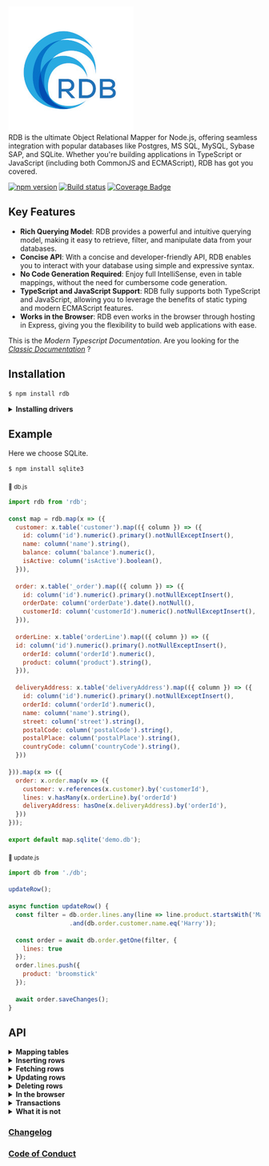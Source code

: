 ![RDB](./docs/logo-sm.jpg)  
RDB is the ultimate Object Relational Mapper for Node.js, offering seamless integration with popular databases like Postgres, MS SQL, MySQL, Sybase SAP, and SQLite. Whether you're building applications in TypeScript or JavaScript  (including both CommonJS and ECMAScript), RDB has got you covered.  

[![npm version](https://img.shields.io/npm/v/rdb.svg?style=flat-square)](https://www.npmjs.org/package/rdb)
[![Build status](https://github.com/alfateam/rdb/workflows/Node.js%20CI/badge.svg)](https://github.com/alfateam/rdb/actions)
[![Coverage Badge](https://img.shields.io/endpoint?url=https://gist.githubusercontent.com/lroal/1a69422f03da7f8155cf94fe66022452/raw/rdb__heads_master.json)](https://github.com/alfateam/rdb/actions)


## Key Features

- **Rich Querying Model**: RDB provides a powerful and intuitive querying model, making it easy to retrieve, filter, and manipulate data from your databases.
- **Concise API**: With a concise and developer-friendly API, RDB enables you to interact with your database using simple and expressive syntax.
- **No Code Generation Required**: Enjoy full IntelliSense, even in table mappings, without the need for cumbersome code generation.
- **TypeScript and JavaScript Support**: RDB fully supports both TypeScript and JavaScript, allowing you to leverage the benefits of static typing and modern ECMAScript features.
- **Works in the Browser**: RDB even works in the browser through hosting in Express, giving you the flexibility to build web applications with ease.  

This is the _Modern Typescript Documentation_. Are you looking for the [_Classic Documentation_](https://github.com/alfateam/rdb/blob/master/docs/docs.md) ?

## Installation
```bash
$ npm install rdb
```  
<details><summary><strong>Installing drivers</strong></summary>

To ensure RDB works properly with your database, you'll also need to install the appropriate driver:
- **SQLite**: `$ npm install sqlite3`
- **MySQL**: `$ npm install mysql2`
- **MS SQL**: `$ npm install tedious`
- **PostgreSQL (pg)**: `$ npm install pg`
- **SAP**: `$npm install msnodesqlv8`

</details>  

## Example
Here we choose SQLite.  
```bash
$ npm install sqlite3
```
<sub>📄 db.js</sub>
```javascript
import rdb from 'rdb';

const map = rdb.map(x => ({
  customer: x.table('customer').map(({ column }) => ({
    id: column('id').numeric().primary().notNullExceptInsert(),
    name: column('name').string(),
    balance: column('balance').numeric(),
    isActive: column('isActive').boolean(),
  })),

  order: x.table('_order').map(({ column }) => ({
    id: column('id').numeric().primary().notNullExceptInsert(),
    orderDate: column('orderDate').date().notNull(),
    customerId: column('customerId').numeric().notNullExceptInsert(),
  })),

  orderLine: x.table('orderLine').map(({ column }) => ({
  id: column('id').numeric().primary().notNullExceptInsert(),
    orderId: column('orderId').numeric(),
    product: column('product').string(),
  })),

  deliveryAddress: x.table('deliveryAddress').map(({ column }) => ({
    id: column('id').numeric().primary().notNullExceptInsert(),
    orderId: column('orderId').numeric(),
    name: column('name').string(),
    street: column('street').string(),
    postalCode: column('postalCode').string(),
    postalPlace: column('postalPlace').string(),
    countryCode: column('countryCode').string(),
  }))

})).map(x => ({
  order: x.order.map(v => ({
    customer: v.references(x.customer).by('customerId'),
    lines: v.hasMany(x.orderLine).by('orderId')
    deliveryAddress: hasOne(x.deliveryAddress).by('orderId'),
  }))
}));

export default map.sqlite('demo.db');
```  
<sub>📄 update.js</sub>

```javascript
import db from './db';

updateRow();

async function updateRow() {
  const filter = db.order.lines.any(line => line.product.startsWith('Magic wand'))
                 .and(db.order.customer.name.eq('Harry'));

  const order = await db.order.getOne(filter, {
    lines: true
  });
  order.lines.push({
    product: 'broomstick'
  });

  await order.saveChanges();
}

```

## API 

<details><summary><strong>Mapping tables</strong></summary>
To define a mapping, you employ the <strong><i>map()</i></strong> method, linking your tables and columns to corresponding object properties. You provide a callback function that engages with a parameter representing a database table.

Each column within your database table is designated by using the <strong><i>column()</i></strong> method, in which you specify its name. This action generates a reference to a column object that enables you to articulate further column properties like its data type or if it serves as a primary key.

Relationships between tables can also be outlined. By using methods like <strong><i>hasOne</i></strong>, <strong><i>hasMany</i></strong>, and <strong><i>references</i></strong>, you can establish connections that reflect the relationships in your data schema. In the example below, an 'order' is linked to a 'customer' reference, a 'deliveryAddress', and multiple 'lines'. The hasMany and hasOne relations represents ownership - the tables 'deliveryAddress' and 'orderLine' are owned by the 'order' table, and therefore, they contain the 'orderId' column referring to their parent table, which is 'order'. Conversely, the customer table is independent and can exist without any knowledge of the 'order' table. Therefore we say that the order table <i>references</i> the customer table - necessitating the existence of a 'customerId' column in the 'order' table.  

<sub>📄 db.js</sub>
```javascript
import rdb from 'rdb';

const map = rdb.map(x => ({
  customer: x.table('customer').map(({ column }) => ({
    id: column('id').numeric().primary().notNullExceptInsert(),
    name: column('name').string(),
    balance: column('balance').numeric(),
    isActive: column('isActive').boolean(),
  })),

  order: x.table('_order').map(({ column }) => ({
    id: column('id').numeric().primary().notNullExceptInsert(),
    orderDate: column('orderDate').date().notNull(),
    customerId: column('customerId').numeric().notNullExceptInsert(),
  })),

  orderLine: x.table('orderLine').map(({ column }) => ({
    id: column('id').numeric().primary().notNullExceptInsert(),
    orderId: column('orderId').numeric(),
    product: column('product').string(),
  })),

  deliveryAddress: x.table('deliveryAddress').map(({ column }) => ({
    id: column('id').numeric().primary().notNullExceptInsert(),
    orderId: column('orderId').numeric(),
    name: column('name').string(),
    street: column('street').string(),
    postalCode: column('postalCode').string(),
    postalPlace: column('postalPlace').string(),
    countryCode: column('countryCode').string(),
  }))

})).map(x => ({
  order: x.order.map(({ hasOne, hasMany, references }) => ({
    customer: references(x.customer).by('customerId'),
    deliveryAddress: hasOne(x.deliveryAddress).by('orderId'),
    lines: hasMany(x.orderLine).by('orderId')
  }))
}));

export default map.sqlite('demo.db');
```
The init.js script resets our SQLite database. It's worth noting that SQLite databases are represented as single files, which makes them wonderfully straightforward to manage.

At the start of the script, we import our database mapping from the db.js file. This gives us access to the db object, which we'll use to interact with our SQLite database.

Then, we define a SQL string. This string outlines the structure of our SQLite database. It first specifies to drop existing tables named 'deliveryAddress', 'orderLine', '_order', and 'customer' if they exist. This ensures we have a clean slate. Then, it dictates how to create these tables anew with the necessary columns and constraints.

Because of a peculiarity in SQLite, which only allows one statement execution at a time, we split this SQL string into separate statements. We do this using the split() method, which breaks up the string at every semicolon.  

<sub>📄 init.js</sub>
```javascript
import db from './db';

const sql = `DROP TABLE IF EXISTS deliveryAddress; DROP TABLE IF EXISTS orderLine; DROP TABLE IF EXISTS _order; DROP TABLE IF EXISTS customer;
CREATE TABLE customer (
    id INTEGER PRIMARY KEY,
    name TEXT,
    balance NUMERIC,
    isActive INTEGER
);

CREATE TABLE _order (
    id INTEGER PRIMARY KEY,
    orderDate TEXT,
    customerId INTEGER REFERENCES customer
);

CREATE TABLE orderLine (
    id INTEGER PRIMARY KEY,
    orderId INTEGER REFERENCES _order,
    product TEXT
);

CREATE TABLE deliveryAddress (
    id INTEGER PRIMARY KEY,
    orderId INTEGER REFERENCES _order,
    name TEXT, 
    street TEXT,
    postalCode TEXT,
    postalPlace TEXT,
    countryCode TEXT
)
`;


async function init() {
  const statements = sql.split(';');
  for (let i = 0; i < statements.length; i++) {
    await db.query(statements[i]);
  }
}
export default init;
```
In SQLite, columns with the INTEGER PRIMARY KEY attribute are designed to autoincrement by default. This means that each time a new record is inserted into the table, SQLite automatically produces a numeric key for the id column that is one greater than the largest existing key. This mechanism is particularly handy when you want to create unique identifiers for your table rows without manually entering each id.
</details>

<details><summary><strong>Inserting rows</strong></summary>

In the code below, we initially import the table-mapping feature "db.js" and the setup script "init.js", both of which were defined in the preceding step. The setup script executes a raw query that creates the necessary tables. Subsequently, we insert two customers, named "George" and "Harry", into the customer table, and this is achieved through calling "db.customer.insert".

Next, we insert and array array of two orders in the order table. Each order contains an orderDate, customer information, deliveryAddress, and lines for the order items. We use the customer constants "george" and "harry" from previous inserts. Observe that we don't pass in any primary keys. This is because all tables here have autoincremental keys. The second argument to "db.order.insert" specifies a fetching strategy. This fetching strategy plays a critical role in determining the depth of the data retrieved from the database after insertion. The fetching strategy specifies which associated data should be retrieved and included in the resulting orders object. In this case, the fetching strategy instructs the database to retrieve the customer, deliveryAddress, and lines for each order.

Without a fetching strategy, "db.order.insert" would only return the root level of each order. In that case you would only get the id, orderDate, and customerId for each order.  

```javascript
import db from './db';
import init from './init';

insertRows();

async function insertRows() {
  await init();

  const george = await db.customer.insert({
    name: 'George',
    balance: 177,
    isActive: true
  });

  const harry = await db.customer.insert({
    name: 'Harry',
    balance: 200,
    isActive: true
  });

  const orders = await db.order.insert([
    {
      orderDate: new Date(2022, 0, 11, 9, 24, 47),
      customer: george,
      deliveryAddress: {
        name: 'George',
        street: 'Node street 1',
        postalCode: '7059',
        postalPlace: 'Jakobsli',
        countryCode: 'NO'
      },
      lines: [
        { product: 'Bicycle' },
        { product: 'Small guitar' }
      ]
    },
    {
      customer: harry,
      orderDate: new Date(2021, 0, 11, 12, 22, 45),
      deliveryAddress: {
        name: 'Harry Potter',
        street: '4 Privet Drive, Little Whinging',
        postalCode: 'GU4',
        postalPlace: 'Surrey',
        countryCode: 'UK'
      },
      lines: [
        { product: 'Magic wand' }
      ]
    }
  ], {customer: true, deliveryAddress: true, lines: true}); //fetching strategy
  console.dir(orders, {depth: Infinity});
}
```

</details>

<details><summary><strong>Fetching rows</strong></summary>

 RDB has a rich querying model. As you navigate through, you'll learn about the various methods available to retrieve data from your tables, whether you want to fetch all rows, many rows with specific criteria, or a single row based on a primary key. If you want do dig even deeper into filtering possibilities, there is a whole section about it further down the page.

The fetching strategy in RDB is optional, and its use is influenced by your specific needs. You can define the fetching strategy either on the table level or the column level. This granularity gives you the freedom to decide how much related data you want to pull along with your primary request.

__All rows__

```javascript
import db from './db';

getRows();

async function getRows() {
  const orders = await db.order.getAll({
    customer: true, 
    deliveryAddress: true, 
    lines: true
  });
  console.dir(orders, {depth: Infinity});
}
```
__Limit, offset and order by__  
This script demonstrates how to fetch orders with customer, lines and deliveryAddress, limiting the results to 10, skipping the first row, and sorting the data based on the orderDate in descending order followed by id. The lines are sorted by product.  

```javascript
import db from './db';

getRows();

async function getRows() {
  const orders = await db.order.getAll({
    offset: 1,
    orderBy: ['orderDate desc', 'id'],
    limit: 10,
    customer: true, 
    deliveryAddress: true, 
    lines: {
      orderBy: 'product'
    },
  });
  console.dir(orders, {depth: Infinity});
}
```

__Many rows filtered__

```javascript
import db from './db';

getRows();

async function getRows() {
  const filter = db.order.lines.any(line => line.product.contains('i'))
                 .and(db.order.customer.balance.greaterThan(180));
  const orders = await db.order.getMany(filter, {
    customer: true, 
    deliveryAddress: true, 
    lines: true
  });
  console.dir(orders, {depth: Infinity});
}
```

__Single row filtered__

```javascript
import db from './db';

getRows();

async function getRows() {
  const filter = db.order.customer(customer => customer.isActive.eq(true)
                 .and(customer.startsWith('Harr')));
                 //equivalent, but creates slighly different sql:
                 // const filter = db.order.customer.isActive.eq(true).and(db.order.customer.startsWith('Harr'));
  const order = await db.order.getOne(filter, {
    customer: true, 
    deliveryAddress: true, 
    lines: true
  });
  console.dir(order, {depth: Infinity});
}
```

__Single row by primary key__

```javascript
import db from './db';

getRows();

async function getRows() {
  const order = await db.order.getById(1, {
    customer: true, 
    deliveryAddress: true, 
    lines: true
  });
  console.dir(order, {depth: Infinity});
}
```

__Many rows by primary key__

```javascript
import db from './db';

getRows();

async function getRows() {
  const orders = await db.order.getMany([
      {id: 1},
      {id: 2}
    ], 
    {
      customer: true, 
      deliveryAddress: true, 
      lines: true
  });
  console.dir(orders, {depth: Infinity});
}
```
</details>  

<details><summary><strong>Updating rows</strong></summary>
  
To update rows, modify the property values and invoke the method <strong><i>saveChanges()</i></strong>. The function updates only the modified columns, not the entire row. Rows in child relations can also be updated as long as the parent order <i>owns</i> the child tables. In our illustration, the <strong>order</strong> table owns both the <strong>deliveryAddress</strong> and the <strong>lines</strong> tables because they're part of a <i>hasOne/hasMany relationship</i>. Contrastingly, the <strong>customer</strong> is part of a <i>reference relationship</i> and thus can't be updated here. But you can detach the reference to the customer by assigning it to null or undefined. (Setting order.customerId to null or undefined achieves the same result.)

__Updating a single row__

```javascript
import db from './db';

update();

async function update() {
  const order = await db.order.getById(1, {
    customer: true, 
    deliveryAddress: true, 
    lines: true
  });

  order.orderDate = new Date();
  order.deliveryAddress = null;
  order.lines.push({product: 'Cloak of invisibility'});

  await order.saveChanges();
  console.dir(order, {depth: Infinity});
}
```
__Updating many rows__

```javascript
import db from './db';

update();

async function update() {
  let orders = await db.order.getAll({
    orderBy: 'id',
    lines: true, 
    deliveryAddress: true, 
    customer: true
  });

  orders[0].orderDate = new Date();
  orders[0].deliveryAddress.street = 'Node street 2';
  orders[0].lines[1].product = 'Big guitar';

  orders[1].orderDate = '2023-07-14T12:00:00'; //iso-string is allowed
  orders[1].deliveryAddress = null;
  orders[1].customer = null;
  orders[1].lines.push({product: 'Cloak of invisibility'});

  await orders.saveChanges();
  console.dir(orders, {depth: Infinity});
}
```

__Updating with concurrency__  
Rows get updated using an <i>optimistic</i> concurrency approach by default. This means if a property being edited was meanwhile altered, an exception is raised, indicating the row was modified by a different user. You can change the concurrency strategy either at the table or column level.

Currently, there are three concurrency strategies:
- <strong>optimistic:</strong> Raises an exception if another user changes the property during an update.
- <strong>overwrite:</strong> Overwrites the property, regardless of changes by others.
- <strong>skipOnConflict:</strong> Silently avoids updating the property if another user has modified it in the interim.

In the example below, we've set the concurrency strategy for orderDate to 'overwrite'. This implies that if other users modify orderDate while you're making changes, their updates will be overwritten.

```javascript
import db from './db';

update();

async function update() {
  const order = await db.order.getById(1, {
    customer: true, 
    deliveryAddress: true, 
    lines: true
  });

  order.orderDate = new Date();
  order.deliveryAddress = null;
  order.lines.push({product: 'Cloak of invisibility'});

  await order.saveChanges( {
    orderDate: {
      concurrency: 'overwrite'
  }});
  console.dir(order, {depth: Infinity});
}
```
</details>  

<details><summary><strong>Deleting rows</strong></summary>
Rows in owner tables cascade deletes to their child tables. In essence, if a table has ownership over other tables through <strong><i>hasOne</i></strong> and <strong><i>hasMany</i></strong> relationships, removing a record from the parent table also removes its corresponding records in its child tables. This approach safeguards against leaving orphaned records and upholds data integrity. On the contrary, tables that are merely referenced, through <strong><i>reference relationship </i></strong> relationships, remain unaffected upon deletions. For a deeper dive into these relationships and behaviors, refer to the section on table mapping.

__Deleting a single row__
```javascript
import db from './db';

deleteRow();

async function deleteRow() {    
  const order = await db.order.getById(1);

  await order.delete();
  //will also delete deliveryAddress and lines
  //but not customer
}
```

__Deleting many rows__

```javascript
import db from './db';

deleteRows();

async function deleteRows() {
  const filter = db.order.customer.name.eq('George');
  let orders = await db.order.getMany(filter);

  await orders.delete();
}
```
__Deleting with concurrency__

Concurrent operations can lead to conflicts. When you still want to proceed with the deletion regardless of potential interim changes, the 'overwrite' concurrency strategy can be used. This example demonstrates deleting rows even if the "delivery address" has been modified in the meantime. You can read more about concurrency strategies in the 'Updating rows' section.   
```javascript
import db from './db';

deleteRows();

async function deleteRows() {
  const filter = db.order.deliveryAddress.name.eq('George');
  let orders = await db.order.getMany(filter, {
    customer: true, 
    deliveryAddress: true, 
    lines: true
  });

  await orders.delete({
    deliveryAddress: {
      concurrency: 'overwrite'
    }
  });
}
```
__Batch delete__

When removing a large number of records based on a certain condition, batch deletion can be efficient.   

However, it's worth noting that batch deletes don't follow the cascade delete behavior by default. To achieve cascading in batch deletes, you must explicitly call the deleteCascade method.  

```javascript
import db from './db';

deleteRows();

async function deleteRows() {
  const filter = db.order.deliveryAddress.name.eq('George');
  await db.order.delete(filter);
}
```
__Batch delete cascade__

When deleting records, sometimes associated data in related tables also needs to be removed. This cascade delete helps maintain database integrity.  

```javascript
import db from './db';

deleteRows();

async function deleteRows() {
  const filter = db.order.deliveryAddress.name.eq('George');
  await db.order.deleteCascade(filter);
}
```
__Batch delete by primary key__

For efficiency, you can also delete records directly if you know their primary keys.  

```javascript
import db from './db';

deleteRows();

async function deleteRows() {
  db.customer.delete([{id: 1}, {id: 2}]);
}
```
</details>
<details><summary><strong>In the browser</strong></summary>
You can use <strong><i>RDB</i></strong> directly in the browser using the adapter for the Express.js framework. Instead of sending raw SQL queries from the client to the server, this approach records the method calls in the client. These method calls are then replayed at the server, ensuring a higher level of security by not exposing raw SQL on the client side.  
Raw sql queries and raw sql filters are disabled at the http client due to security reasons.  If you would like RDB to support other web frameworks, like nestJs, fastify, etc, please let me know.

<sub>📄 server.js</sub>
```javascript
import db from './db';
import { json } from 'body-parser';
import express from 'express';

express().disable('x-powered-by')
  .use(json({ limit: '100mb' }))
  .use('/rdb', db.express())
  .listen(3000, () => console.log('Example app listening on port 3000!'));
```

<sub>📄 browser.js</sub>
```javascript
import map from './db';

updateRows();

async function updateRows() {
  const db = map.http('http://localhost:3000/rdb');
  const filter = db.order.lines.any(
    line => line.product.startsWith('Magic wand'))
    .and(db.order.customer.name.startsWith('Harry')
  );

  const order = await db.order.getOne(filter, {
    lines: true
  });
  
  order.lines.push({
    product: 'broomstick'
  });

  await order.saveChanges();
}

```

__Interceptors and base filter__

In the next setup, axios interceptors are employed on the client side to add an Authorization header of requests. Meanwhile, on the server side, an Express.js middleware (validateToken) is utilized to ensure the presence of the Authorization header, while a base filter is applied on the order table to filter incoming requests based on the customerId extracted from this header. This combined approach enhances security by ensuring that users can only access data relevant to their authorization level and that every request is accompanied by a token. In real-world applications, it's advisable to use a more comprehensive token system and expand error handling to manage a wider range of potential issues.  
One notable side effect compared to the previous example, is that only the order table is exposed for interaction, while all other potential tables in the database remain shielded from direct client access (except for related tables).  

<sub>📄 server.js</sub>

```javascript
import db from './db';
import { json } from 'body-parser';
import express from 'express';

express().disable('x-powered-by')
  .use(json({ limit: '100mb' }))
  .use('/rdb', validateToken)
  .use('/rdb', db.express({
    order: {
      baseFilter: (db, req, _res) => {
        const customerId = Number.parseInt(req.headers.authorization.split(' ')[1]); //Bearer 2
        return db.order.customerId.eq(Number.parseInt(customerId));
      }
    }
  }))
  .listen(3000, () => console.log('Example app listening on port 3000!'));

function validateToken(req, res, next) {
  // For demo purposes, we're just checking against existence of authorization header
  // In a real-world scenario, this would be a dangerous approach because it bypasses signature validation
  const authHeader = req.headers.authorization;
  if (authHeader)
    return next();
  else
    return res.status(401).json({ error: 'Authorization header missing' });
}
```

<sub>📄 browser.js</sub>
```javascript
import map from './db';

updateRows();

async function updateRows() {
  const db = map.http('http://localhost:3000/rdb');
  
  db.interceptors.request.use((config) => {
    // For demo purposes, we're just adding hardcoded token
    // In a real-world scenario, use a proper JSON web token
    config.headers.Authorization = 'Bearer 2' //customerId
    return config;
  });

  db.interceptors.response.use(
    response => response, 
    (error) => {
      if (error.response && error.response.status === 401) {
        console.dir('Unauthorized, dispatch a login action');
        //redirectToLogin();
      }
      return Promise.reject(error);
    }
  );

  const filter = db.order.lines.any(
    line => line.product.startsWith('Magic wand'))
    .and(db.order.customer.name.startsWith('Harry')
  );

  const order = await db.order.getOne(filter, {
    lines: true
  });
  
  order.lines.push({
    product: 'broomstick'
  });

  await order.saveChanges();

}

```
</details>
<details><summary><strong>Transactions</strong></summary>
We initiate a database transaction using db.transaction.
Within the transaction, a customer is retrieved and its balance updated using the tx object to ensure operations are transactional.
An error is deliberately thrown to demonstrate a rollback, ensuring all previous changes within the transaction are reverted.
Always use the provided tx object for operations within the transaction to maintain data integrity.

```javascript
import db from './db';

execute();

async function execute() {
  await db.transaction(async tx => {
    const customer = await tx.customer.getById(1);
      customer.balance = 100;
      await customer.saveChanges();
      throw new Error('This will rollback');
  });
}

```
</details>
  
<details><summary><strong>What it is not</strong></summary>

- **It is not about migrations** <p>The allure of ORMs handling SQL migrations is undeniably attractive and sweet. However, this sweetness can become painful. Auto-generated migration scripts might not capture all nuances. Using dedicated migration tools separate from the ORM or manually managing migrations might be the less painful route in the long run.  RDB aim for database agnosticism. And when you're dealing with migrations, you might want to use features specific to a database platform. However, I might consider adding support for (non-auto-generated) migrations at a later point. But for now, it is not on the roadmap.</p>
- **It is not about NoSql databases** <p>Applying ORMs to NoSQL, which inherently diverges from the relational model, can lead to data representation mismatches and a loss of specialized NoSQL features. Moreover, the added ORM layer can introduce performance inefficiencies, complicate debugging, and increase maintenance concerns. Given the unique capabilities of each NoSQL system, crafting custom data access solutions tailored to specific needs often provides better results than a generalized ORM approach.</p>
- **It is not about GrapQL** <p>RDB, already supports remote data operations via HTTP, eliminating the primary need for integrating GraphQL. RDB's built-in safety mechanisms and tailored optimization layers ensure secure and efficient data operations, which might be compromised by adding GraphQL. Furthermore, RDB's inherent expressivity and powerful querying capabilities could be overshadowed by the introduction of GraphQL. Integrating GraphQL could introduce unnecessary complexity, potential performance overhead, and maintenance challenges, especially as both systems continue to evolve. Therefore, considering RDB's robust features and design, supporting GraphQL might not offer sufficient advantages to warrant the associated complications. </p>
</details>

### [Changelog](https://github.com/alfateam/rdb/blob/master/docs/changelog.md)
### [Code of Conduct](https://github.com/alfateam/rdb/blob/master/docs/CODE_OF_CONDUCT.md)
<!-- 
How to setup code coverage
https://github.com/nystudio107/rollup-plugin-critical/blob/master/package.json
https://dev.to/thejaredwilcurt/coverage-badge-with-github-actions-finally-59fa -->
